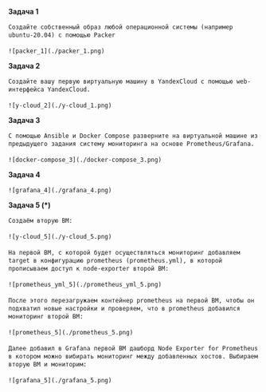 **Задача 1**

    Создайте собственный образ любой операционной системы (например ubuntu-20.04) с помощью Packer

    ![packer_1](./packer_1.png)

**Задача 2**

    Создайте вашу первую виртуальную машину в YandexCloud с помощью web-интерфейса YandexCloud.

    ![y-cloud_2](./y-cloud_1.png)

**Задача 3**

    С помощью Ansible и Docker Compose разверните на виртуальной машине из предыдущего задания систему мониторинга на основе Prometheus/Grafana.

    ![docker-compose_3](./docker-compose_3.png)

**Задача 4**

    ![grafana_4](./grafana_4.png)

**Задача 5 (*)**

    Создаём вторую ВМ:

    ![y-cloud_5](./y-cloud_5.png)

    На первой ВМ, с которой будет осуществляться мониторинг добавляем target в конфигурацию prometheus (prometheus.yml), в которой прописываем доступ к node-exporter второй ВМ:

    ![prometheus_yml_5](./prometheus_yml_5.png)

    После этого перезагружаем контейнер prometheus на первой ВМ, чтобы он подхватил новые настройки и проверяем, что в prometheus добавился мониторинг второй ВМ:

    ![prometheus_5](./prometheus_5.png)

    Далее добавил в Grafana первой ВМ дашборд Node Exporter for Prometheus в котором можно вибирать мониторинг между добавленных хостов. Выбираем вторую ВМ и мониторим:

    ![grafana_5](./grafana_5.png)

